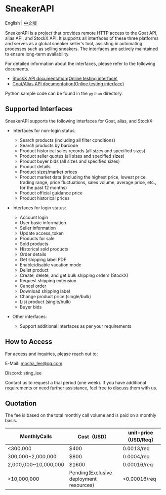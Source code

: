 # SneakerAPI

English | [中文版](./README.md)

SneakerAPI is a project that provides remote HTTP access to the Goat API, alias API, and StockX API. It supports all interfaces of these three platforms and serves as a global sneaker seller's tool, assisting in automating processes such as selling sneakers. The interfaces are actively maintained to ensure long-term availability.

For detailed information about the interfaces, please refer to the following documents.
- [StockX API documentation(Online testing interface)](http://api.spiderx.cc:61030/api/stockx/docs)
- [Goat/Alias API documentation(Online testing interface)](http://api.spiderx.cc:61030/api/alias/docs)

Python sample code can be found in the `python` directory.

## Supported Interfaces

SneakerAPI supports the following interfaces for Goat, alias, and StockX:

- Interfaces for non-login status:
  - Search products (including all filter conditions)
  - Search products by barcode
  - Product historical sales records (all sizes and specified sizes)
  - Product seller quotes (all sizes and specified sizes)
  - Product buyer bids (all sizes and specified sizes)
  - Product details
  - Product sizes/market prices
  - Product market data (including the highest price, lowest price, trading range, price fluctuations, sales volume, average price, etc., for the past 12 months)
  - Product official guidance price
  - Product historical prices

- Interfaces for login status:
  - Account login
  - User basic information
  - Seller information
  - Update access_token
  - Products for sale
  - Sold products
  - Historical sold products
  - Order details
  - Get shipping label PDF
  - Enable/disable vacation mode
  - Delist product
  - Create, delete, and get bulk shipping orders (StockX)
  - Request shipping extension
  - Cancel order
  - Download shipping label
  - Change product price (single/bulk)
  - List product (single/bulk)
  - Buyer bids

- Other interfaces:
  - Support additional interfaces as per your requirements

## How to Access

For access and inquiries, please reach out to:

E-Mail: mocha_lee@qq.com

Discord: sting_lee

Contact us to request a trial period (one week). If you have additional requirements or need further assistance, feel free to discuss them with us.

## Quotation

The fee is based on the total monthly call volume and is paid on a monthly basis.

| MonthlyCalls         | Cost（USD）                             | unit-price（USD/Req） |
| -------------------- | --------------------------------------- | --------------------- |
| <300,000             | $400                                    | 0.0013/req            |
| 300,000~2,000,000    | $800                                    | 0.0004/req            |
| 2,000,000~10,000,000 | $1600                                   | 0.00016/req           |
| >10,000,000          | Pending(Exclusive deployment resources) | <0.00016/req          |
